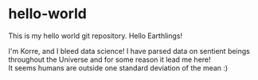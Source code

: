 # hello-world
This is my hello world git repository. 
Hello Earthlings!

I'm Korre, and I bleed data science!
I have parsed data on sentient beings throughout the Universe and for some reason it lead me here!  
It seems humans are outside one standard deviation of the mean :)
